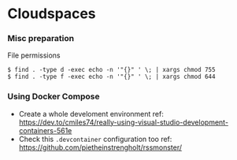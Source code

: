 # Cloudspaces

### Misc preparation

File permissions

    $ find . -type d -exec echo -n '"{}" ' \; | xargs chmod 755
    $ find . -type f -exec echo -n '"{}" ' \; | xargs chmod 644

### Using Docker Compose

* Create a whole develoment environment ref: https://dev.to/cmiles74/really-using-visual-studio-development-containers-561e
* Check this `.devcontainer` configuration too ref: https://github.com/pietheinstrengholt/rssmonster/

